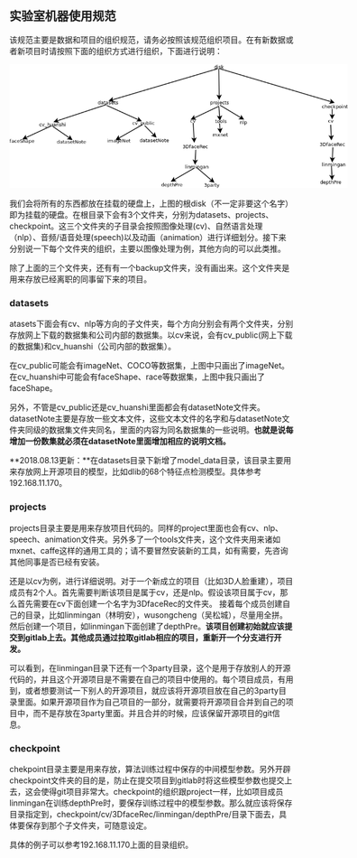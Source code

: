## 实验室机器使用规范

该规范主要是数据和项目的组织规范，请务必按照该规范组织项目。在有新数据或者新项目时请按照下面的组织方式进行组织，下面进行说明：

<p align='center'>
<img src='../pictures/dir.png' title='dir example' style='max-width:600px'></img>
</p>

我们会将所有的东西都放在挂载的硬盘上，上图的根disk（不一定非要这个名字）即为挂载的硬盘。在根目录下会有3个文件夹，分别为datasets、projects、checkpoint。这三个文件夹的子目录会按照图像处理(cv)、自然语言处理（nlp）、音频/语音处理(speech)以及动画（animation）进行详细划分。接下来分别说一下每个文件夹的组织，主要以图像处理为例，其他方向的可以此类推。

除了上面的三个文件夹，还有有一个backup文件夹，没有画出来。这个文件夹是用来存放已经离职的同事留下来的项目。

### datasets

atasets下面会有cv、nlp等方向的子文件夹，每个方向分别会有两个文件夹，分别存放网上下载的数据集和公司内部的数据集。以cv来说，会有cv_public(网上下载的数据集)和cv_huanshi（公司内部的数据集）。

在cv_public可能会有imageNet、COCO等数据集，上图中只画出了imageNet。在cv_huanshi中可能会有faceShape、race等数据集，上图中我只画出了faceShape。


另外，不管是cv_public还是cv_huanshi里面都会有datasetNote文件夹。datasetNote主要是存放一些文本文件，这些文本文件的名字和与datasetNote文件夹同级的数据集文件夹同名，里面的内容为同名数据集的一些说明。**也就是说每增加一份数集就必须在datasetNote里面增加相应的说明文档。**


**2018.08.13更新：**在datasets目录下新增了model_data目录，该目录主要用来存放网上开源项目的模型，比如dlib的68个特征点检测模型。具体参考192.168.11.170。

### projects

projects目录主要是用来存放项目代码的。同样的project里面也会有cv、nlp、speech、animation文件夹。另外多了一个tools文件夹，这个文件夹用来诸如mxnet、caffe这样的通用工具的；请不要冒然安装新的工具，如有需要，先咨询其他同事是否已经有安装。


还是以cv为例，进行详细说明。对于一个新成立的项目（比如3D人脸重建），项目成员有2个人。首先需要判断该项目是属于cv，还是nlp。假设该项目属于cv，那么首先需要在cv下面创建一个名字为3DfaceRec的文件夹。 接着每个成员创建自己的目录，比如linmingan（林明安），wusongcheng（吴松城），尽量用全拼。然后创建一个项目，如linmingan下面创建了depthPre。**该项目创建初始就应该提交到gitlab上去。其他成员通过拉取gitlab相应的项目，重新开一个分支进行开发。**


可以看到，在linmingan目录下还有一个3party目录，这个是用于存放别人的开源代码的，并且这个开源项目是不需要在自己的项目中使用的。每个项目成员，有用到，或者想要测试一下别人的开源项目，就应该将开源项目放在自己的3party目录里面。如果开源项目作为自己项目的一部分，就需要将开源项目合并到自己的项目中，而不是存放在3party里面。并且合并的时候，应该保留开源项目的git信息。


### checkpoint

chekpoint目录主要是用来存放，算法训练过程中保存的中间模型参数。另外开辟checkpoint文件夹的目的是，防止在提交项目到gitlab时将这些模型参数也提交上去，这会使得git项目非常大。checkpoint的组织跟project一样，比如项目成员linmingan在训练depthPre时，要保存训练过程中的模型参数。那么就应该将保存目录指定到，checkpoint/cv/3DfaceRec/linmingan/depthPre/目录下面去，具体要保存到那个子文件夹，可随意设定。


具体的例子可以参考192.168.11.170上面的目录组织。



